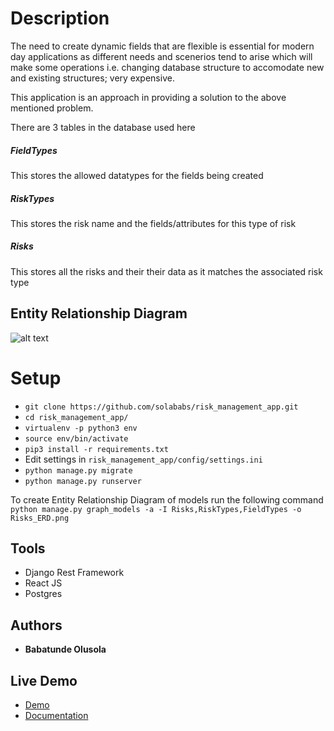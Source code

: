 # Description
The need to create dynamic fields that are flexible is essential for modern day applications as different needs and 
scenerios tend to arise which will make some operations i.e. changing database structure to accomodate new and existing 
structures; very expensive.

This application is an approach in providing a solution to the above mentioned problem. 

There are 3 tables in the database used here 
##### FieldTypes 
This stores the allowed datatypes for the fields being created
##### RiskTypes
This stores the risk name and the fields/attributes for this type of risk
##### Risks
This stores all the risks and their their data as it matches the associated risk type


## Entity Relationship Diagram
![alt text](https://github.com/solababs/risk_management_app/Risks_ERD.png "Entity Relationship Diagram")


# Setup 
- `git clone https://github.com/solababs/risk_management_app.git`
- `cd risk_management_app/`
- `virtualenv -p python3 env`
- `source env/bin/activate`
- `pip3 install -r requirements.txt`
- Edit settings in `risk_management_app/config/settings.ini`
- `python manage.py migrate`
- `python manage.py runserver`

To create Entity Relationship Diagram of models run the following command
`python manage.py graph_models -a -I Risks,RiskTypes,FieldTypes -o Risks_ERD.png`


## Tools
- Django Rest Framework
- React JS
- Postgres

## Authors
* **Babatunde Olusola**


## Live Demo
- [Demo](https://risk-management-app.herokuapp.com)
- [Documentation](https://risk-management-app.herokuapp.com/docs/)

